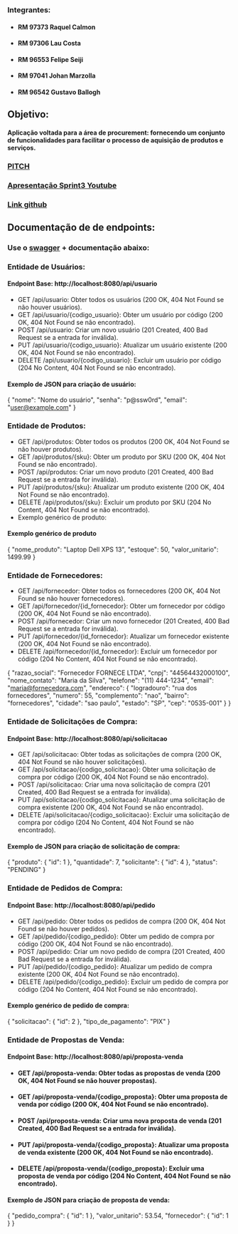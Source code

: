 ### Integrantes:
* #### RM 97373 Raquel Calmon
* #### RM 97306 Lau Costa
* #### RM 96553 Felipe Seiji
* #### RM 97041 Johan Marzolla
* #### RM 96542 Gustavo Ballogh


## Objetivo:

#### Aplicação voltada para a área de procurement: fornecendo um conjunto de funcionalidades para facilitar o processo de aquisição de produtos e serviços.

### [PITCH](https://www.youtube.com/watch?v=BVj8tq1eWTI&feature=youtu.be)
### [Apresentação Sprint3 Youtube](https://youtu.be/U9ta7AEbD8M)
### [Link github](https://github.com/r4cs/procurement)

## Documentação de de endpoints:
### Use o [swagger](http://localhost:8080/swagger-ui/index.html) + documentação abaixo: 

### Entidade de Usuários:
#### Endpoint Base: http://localhost:8080/api/usuario
* GET /api/usuario: Obter todos os usuários (200 OK, 404 Not Found se não houver usuários).
* GET /api/usuario/{codigo_usuario}: Obter um usuário por código (200 OK, 404 Not Found se não encontrado).
* POST /api/usuario: Criar um novo usuário (201 Created, 400 Bad Request se a entrada for inválida).
* PUT /api/usuario/{codigo_usuario}: Atualizar um usuário existente (200 OK, 404 Not Found se não encontrado).
* DELETE /api/usuario/{codigo_usuario}: Excluir um usuário por código (204 No Content, 404 Not Found se não encontrado).
#### Exemplo de JSON para criação de usuário:
{
"nome": "Nome do usuário",
"senha": "p@ssw0rd",
"email": "user@example.com"
}


### Entidade de Produtos:
* GET /api/produtos: Obter todos os produtos (200 OK, 404 Not Found se não houver produtos).
* GET /api/produtos/{sku}: Obter um produto por SKU (200 OK, 404 Not Found se não encontrado).
* POST /api/produtos: Criar um novo produto (201 Created, 400 Bad Request se a entrada for inválida).
* PUT /api/produtos/{sku}: Atualizar um produto existente (200 OK, 404 Not Found se não encontrado).
* DELETE /api/produtos/{sku}: Excluir um produto por SKU (204 No Content, 404 Not Found se não encontrado).
* Exemplo genérico de produto:
#### Exemplo genérico de produto
{
"nome_produto": "Laptop Dell XPS 13",
"estoque": 50,
"valor_unitario": 1499.99
}


### Entidade de Fornecedores:
* GET    /api/fornecedor:                     Obter todos os fornecedores (200 OK, 404 Not Found se não houver fornecedores).
* GET    /api/fornecedor/{id_fornecedor}: Obter um fornecedor por código (200 OK, 404 Not Found se não encontrado).
* POST   /api/fornecedor:                     Criar um novo fornecedor (201 Created, 400 Bad Request se a entrada for inválida).
* PUT    /api/fornecedor/{id_fornecedor}: Atualizar um fornecedor existente (200 OK, 404 Not Found se não encontrado).
* DELETE /api/fornecedor/{id_fornecedor}: Excluir um fornecedor por código (204 No Content, 404 Not Found se não encontrado).

{
"razao_social": "Fornecedor FORNECE LTDA",
"cnpj": "44564432000100",
"nome_contato": "Maria da Silva",
"telefone": "(11) 444-1234",
"email": "maria@fornecedora.com",
"endereco": {
    "logradouro": "rua dos fornecedores",
    "numero": 55,
    "complemento": "nao",
    "bairro": "fornecedores",
    "cidade": "sao paulo",
    "estado": "SP",
    "cep": "0535-001"
    }
}

### Entidade de Solicitações de Compra:
#### Endpoint Base: http://localhost:8080/api/solicitacao
* GET /api/solicitacao: Obter todas as solicitações de compra (200 OK, 404 Not Found se não houver solicitações).
* GET /api/solicitacao/{codigo_solicitacao}: Obter uma solicitação de compra por código (200 OK, 404 Not Found se não encontrado).
* POST /api/solicitacao: Criar uma nova solicitação de compra (201 Created, 400 Bad Request se a entrada for inválida).
* PUT /api/solicitacao/{codigo_solicitacao}: Atualizar uma solicitação de compra existente (200 OK, 404 Not Found se não encontrado).
* DELETE /api/solicitacao/{codigo_solicitacao}: Excluir uma solicitação de compra por código (204 No Content, 404 Not Found se não encontrado).
#### Exemplo de JSON para criação de solicitação de compra:
{
"produto": { "id": 1 },
"quantidade": 7,
"solicitante": { "id": 4 },
"status": "PENDING"
}

### Entidade de Pedidos de Compra:
#### Endpoint Base: http://localhost:8080/api/pedido
* GET /api/pedido: Obter todos os pedidos de compra (200 OK, 404 Not Found se não houver pedidos).
* GET /api/pedido/{codigo_pedido}: Obter um pedido de compra por código (200 OK, 404 Not Found se não encontrado).
* POST /api/pedido: Criar um novo pedido de compra (201 Created, 400 Bad Request se a entrada for inválida).
* PUT /api/pedido/{codigo_pedido}: Atualizar um pedido de compra existente (200 OK, 404 Not Found se não encontrado).
* DELETE /api/pedido/{codigo_pedido}: Excluir um pedido de compra por código (204 No Content, 404 Not Found se não encontrado).
#### Exemplo genérico de pedido de compra:
{
"solicitacao": { "id": 2 },
"tipo_de_pagamento": "PIX"
}

### Entidade de Propostas de Venda:
#### Endpoint Base: http://localhost:8080/api/proposta-venda
* #### GET /api/proposta-venda: Obter todas as propostas de venda (200 OK, 404 Not Found se não houver propostas).
* #### GET /api/proposta-venda/{codigo_proposta}: Obter uma proposta de venda por código (200 OK, 404 Not Found se não encontrado).
* #### POST /api/proposta-venda: Criar uma nova proposta de venda (201 Created, 400 Bad Request se a entrada for inválida).
* #### PUT /api/proposta-venda/{codigo_proposta}: Atualizar uma proposta de venda existente (200 OK, 404 Not Found se não encontrado).
* #### DELETE /api/proposta-venda/{codigo_proposta}: Excluir uma proposta de venda por código (204 No Content, 404 Not Found se não encontrado).
#### Exemplo de JSON para criação de proposta de venda:
{
"pedido_compra": { "id": 1 },
"valor_unitario": 53.54,
"fornecedor": { "id": 1 }
}
